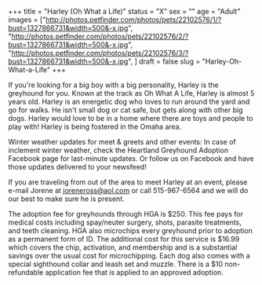 +++
title = "Harley (Oh What a Life)"
status = "X"
sex = ""
age = "Adult"
images = ["http://photos.petfinder.com/photos/pets/22102576/1/?bust=1327866731&width=500&-x.jpg",
"http://photos.petfinder.com/photos/pets/22102576/2/?bust=1327866731&width=500&-x.jpg",
"http://photos.petfinder.com/photos/pets/22102576/3/?bust=1327866731&width=500&-x.jpg",
]
draft = false
slug = "Harley-Oh-What-a-Life"
+++

If you're looking for a big boy with a big personality, Harley is the greyhound for you.  Known at the track as Oh What A Life, Harley is almost 5 years old. Harley is an energetic dog who loves to run around the yard and go for walks. He isn't small dog or cat safe, but gets along with other big dogs.  Harley would love to be in a home where there are toys and people to play with! Harley is being fostered in the Omaha area.



Winter weather updates for meet & greets and other events: In case of inclement winter weather, check the Heartland Greyhound Adoption Facebook page for last-minute updates. Or follow us on Facebook and have those updates delivered to your newsfeed!


If you are traveling from out of the area to meet Harley at an event, please e-mail Jorene at joreneross@aol.com or call 515-967-6564 and we will do our best to make sure he is present.

The adoption fee for greyhounds through HGA is $250. This fee pays for medical costs including spay/neuter surgery, shots, parasite treatments, and teeth cleaning. HGA also microchips every greyhound prior to adoption as a permanent form of ID. The additional cost for this service is $16.99 which covers the chip, activation, and membership and is a substantial savings over the usual cost for microchipping. Each dog also comes with a special sighthound collar and leash set and muzzle. There is a $10 non-refundable application fee that is applied to an approved adoption.

